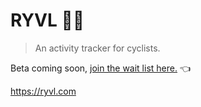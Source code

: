 # RYVL 🚴💨

> An activity tracker for cyclists.

Beta coming soon, [join the wait list here.](https://ryvl.com/wait-list) 👈

https://ryvl.com
